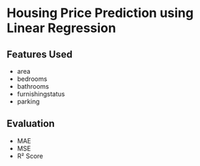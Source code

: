 # Housing Price Prediction using Linear Regression
##  Features Used
- area
- bedrooms
- bathrooms
- furnishingstatus
- parking
## Evaluation
- MAE
- MSE
- R² Score

